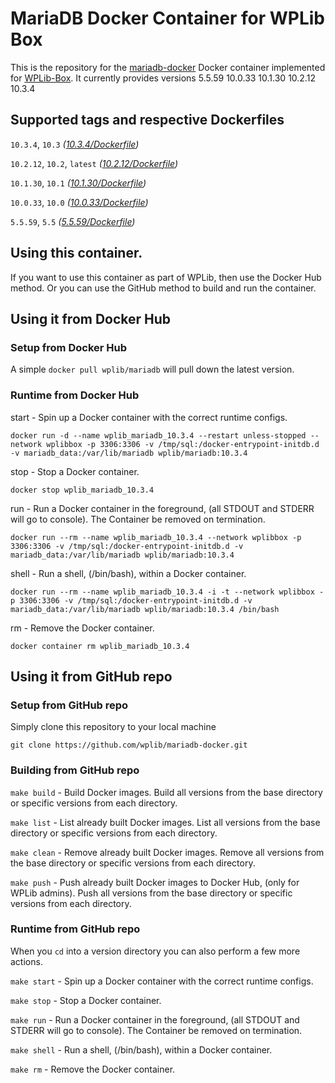 # MariaDB Docker Container for WPLib Box
This is the repository for the [mariadb-docker](https://www.mariadb.com/) Docker container implemented for [WPLib-Box](https://github.com/wplib/wplib-box).
It currently provides versions 5.5.59 10.0.33 10.1.30 10.2.12 10.3.4


## Supported tags and respective Dockerfiles

`10.3.4`, `10.3` _([10.3.4/Dockerfile](https://github.com/wplib/mariadb-docker/blob/master/10.3.4/Dockerfile))_

`10.2.12`, `10.2`, `latest` _([10.2.12/Dockerfile](https://github.com/wplib/mariadb-docker/blob/master/10.2.12/Dockerfile))_

`10.1.30`, `10.1` _([10.1.30/Dockerfile](https://github.com/wplib/mariadb-docker/blob/master/10.1.30/Dockerfile))_

`10.0.33`, `10.0` _([10.0.33/Dockerfile](https://github.com/wplib/mariadb-docker/blob/master/10.0.33/Dockerfile))_

`5.5.59`, `5.5` _([5.5.59/Dockerfile](https://github.com/wplib/mariadb-docker/blob/master/5.5.59/Dockerfile))_


## Using this container.
If you want to use this container as part of WPLib, then use the Docker Hub method.
Or you can use the GitHub method to build and run the container.


## Using it from Docker Hub

### Setup from Docker Hub
A simple `docker pull wplib/mariadb` will pull down the latest version.


### Runtime from Docker Hub
start - Spin up a Docker container with the correct runtime configs.

`docker run -d --name wplib_mariadb_10.3.4 --restart unless-stopped --network wplibbox -p 3306:3306 -v /tmp/sql:/docker-entrypoint-initdb.d -v mariadb_data:/var/lib/mariadb wplib/mariadb:10.3.4`

stop - Stop a Docker container.

`docker stop wplib_mariadb_10.3.4`

run - Run a Docker container in the foreground, (all STDOUT and STDERR will go to console). The Container be removed on termination.

`docker run --rm --name wplib_mariadb_10.3.4 --network wplibbox -p 3306:3306 -v /tmp/sql:/docker-entrypoint-initdb.d -v mariadb_data:/var/lib/mariadb wplib/mariadb:10.3.4`

shell - Run a shell, (/bin/bash), within a Docker container.

`docker run --rm --name wplib_mariadb_10.3.4 -i -t --network wplibbox -p 3306:3306 -v /tmp/sql:/docker-entrypoint-initdb.d -v mariadb_data:/var/lib/mariadb wplib/mariadb:10.3.4 /bin/bash`

rm - Remove the Docker container.

`docker container rm wplib_mariadb_10.3.4`


## Using it from GitHub repo

### Setup from GitHub repo
Simply clone this repository to your local machine

`git clone https://github.com/wplib/mariadb-docker.git`


### Building from GitHub repo
`make build` - Build Docker images. Build all versions from the base directory or specific versions from each directory.


`make list` - List already built Docker images. List all versions from the base directory or specific versions from each directory.


`make clean` - Remove already built Docker images. Remove all versions from the base directory or specific versions from each directory.


`make push` - Push already built Docker images to Docker Hub, (only for WPLib admins). Push all versions from the base directory or specific versions from each directory.


### Runtime from GitHub repo
When you `cd` into a version directory you can also perform a few more actions.

`make start` - Spin up a Docker container with the correct runtime configs.


`make stop` - Stop a Docker container.


`make run` - Run a Docker container in the foreground, (all STDOUT and STDERR will go to console). The Container be removed on termination.


`make shell` - Run a shell, (/bin/bash), within a Docker container.


`make rm` - Remove the Docker container.



